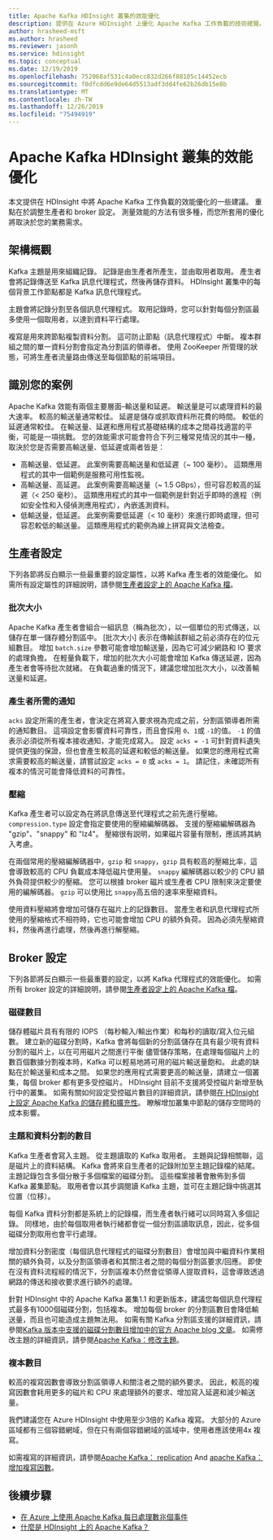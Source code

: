 ```yaml
---
title: Apache Kafka HDInsight 叢集的效能優化
description: 提供在 Azure HDInsight 上優化 Apache Kafka 工作負載的技術總覽。
author: hrasheed-msft
ms.author: hrasheed
ms.reviewer: jasonh
ms.service: hdinsight
ms.topic: conceptual
ms.date: 12/19/2019
ms.openlocfilehash: 752068af531c4a0ecc832d266f88105c14452ecb
ms.sourcegitcommit: f0dfcdd6e9de64d5513adf3dd4fe62b26db15e8b
ms.translationtype: MT
ms.contentlocale: zh-TW
ms.lasthandoff: 12/26/2019
ms.locfileid: "75494919"
---
```

# <a name="performance-optimization-for-apache-kafka-hdinsight-clusters"></a>Apache Kafka HDInsight 叢集的效能優化

本文提供在 HDInsight 中將 Apache Kafka 工作負載的效能優化的一些建議。 重點在於調整生產者和 broker 設定。 測量效能的方法有很多種，而您所套用的優化將取決於您的業務需求。

## <a name="architecture-overview"></a>架構概觀

Kafka 主題是用來組織記錄。 記錄是由生產者所產生，並由取用者取用。 產生者會將記錄傳送至 Kafka 訊息代理程式，然後再儲存資料。 HDInsight 叢集中的每個背景工作節點都是 Kafka 訊息代理程式。

主題會將記錄分割至各個訊息代理程式。 取用記錄時，您可以針對每個分割區最多使用一個取用者，以達到資料平行處理。

複寫是用來跨節點複製資料分割。 這可防止節點（訊息代理程式）中斷。 複本群組之間的單一資料分割會指定為分割區的領導者。 使用 ZooKeeper 所管理的狀態，可將生產者流量路由傳送至每個節點的前端項目。

## <a name="identify-your-scenario"></a>識別您的案例

Apache Kafka 效能有兩個主要層面–輸送量和延遲。 輸送量是可以處理資料的最大速率。 較高的輸送量通常較佳。 延遲是儲存或抓取資料所花費的時間。 較低的延遲通常較佳。 在輸送量、延遲和應用程式基礎結構的成本之間尋找適當的平衡，可能是一項挑戰。 您的效能需求可能會符合下列三種常見情況的其中一種，取決於您是否需要高輸送量、低延遲或兩者皆是：

* 高輸送量、低延遲。 此案例需要高輸送量和低延遲（~ 100 毫秒）。 這類應用程式的其中一個範例是服務可用性監視。
* 高輸送量、高延遲。 此案例需要高輸送量（~ 1.5 GBps），但可容忍較高的延遲（< 250 毫秒）。 這類應用程式的其中一個範例是針對近乎即時的進程（例如安全性和入侵偵測應用程式），內嵌遙測資料。
* 低輸送量，低延遲。 此案例需要低延遲（< 10 毫秒）來進行即時處理，但可容忍較低的輸送量。 這類應用程式的範例為線上拼寫與文法檢查。

## <a name="producer-configurations"></a>生產者設定

下列各節將反白顯示一些最重要的設定屬性，以將 Kafka 產生者的效能優化。 如需所有設定屬性的詳細說明，請參閱[生產者設定上的 Apache Kafka 檔](https://kafka.apache.org/documentation/#producerconfigs)。

### <a name="batch-size"></a>批次大小

Apache Kafka 產生者會組合一組訊息（稱為批次），以一個單位的形式傳送，以儲存在單一儲存體分割區中。 [批次大小] 表示在傳輸該群組之前必須存在的位元組數目。 增加 `batch.size` 參數可能會增加輸送量，因為它可減少網路和 IO 要求的處理負擔。 在輕量負載下，增加的批次大小可能會增加 Kafka 傳送延遲，因為產生者會等待批次就緒。 在負載過重的情況下，建議您增加批次大小，以改善輸送量和延遲。

### <a name="producer-required-acknowledgments"></a>產生者所需的通知

`acks` 設定所需的產生者，會決定在將寫入要求視為完成之前，分割區領導者所需的通知數目。 這項設定會影響資料可靠性，而且會採用 `0`、`1`或 `-1`的值。 `-1` 的值表示必須從所有複本接收通知，才能完成寫入。 設定 `acks = -1` 可針對資料遺失提供更強的保證，但也會產生較高的延遲和較低的輸送量。 如果您的應用程式需求需要較高的輸送量，請嘗試設定 `acks = 0` 或 `acks = 1`。 請記住，未確認所有複本的情況可能會降低資料的可靠性。

### <a name="compression"></a>壓縮

Kafka 產生者可以設定為在將訊息傳送至代理程式之前先進行壓縮。 `compression.type` 設定會指定要使用的壓縮編解碼器。 支援的壓縮編解碼器為 "gzip"、"snappy" 和 "lz4"。 壓縮很有説明，如果磁片容量有限制，應該將其納入考慮。

在兩個常用的壓縮編解碼器中，`gzip` 和 `snappy`，`gzip` 具有較高的壓縮比率，這會導致較高的 CPU 負載成本降低磁片使用量。 `snappy` 編解碼器以較少的 CPU 額外負荷提供較少的壓縮。 您可以根據 broker 磁片或生產者 CPU 限制來決定要使用的編解碼器。 `gzip` 可以使用比 `snappy`高五倍的速率來壓縮資料。

使用資料壓縮將會增加可儲存在磁片上的記錄數目。 當產生者和訊息代理程式所使用的壓縮格式不相符時，它也可能會增加 CPU 的額外負荷。 因為必須先壓縮資料，然後再進行處理，然後再進行解壓縮。

## <a name="broker-settings"></a>Broker 設定

下列各節將反白顯示一些最重要的設定，以將 Kafka 代理程式的效能優化。 如需所有 broker 設定的詳細說明，請參閱[生產者設定上的 Apache Kafka 檔](https://kafka.apache.org/documentation/#producerconfigs)。

### <a name="number-of-disks"></a>磁碟數目

儲存體磁片具有有限的 IOPS （每秒輸入/輸出作業）和每秒的讀取/寫入位元組數。 建立新的磁碟分割時，Kafka 會將每個新的分割區儲存在具有最少現有資料分割的磁片上，以在可用磁片之間進行平衡 儘管儲存策略，在處理每個磁片上的數百個數據分割複本時，Kafka 可以輕易地將可用的磁片輸送量飽和。 此處的缺點在於輸送量和成本之間。 如果您的應用程式需要更高的輸送量，請建立一個叢集，每個 broker 都有更多受控磁片。 HDInsight 目前不支援將受控磁片新增至執行中的叢集。 如需有關如何設定受控磁片數目的詳細資訊，請參閱[在 HDInsight 上設定 Apache Kafka 的儲存體和擴充性](apache-kafka-scalability.md)。 瞭解增加叢集中節點的儲存空間時的成本影響。

### <a name="number-of-topics-and-partitions"></a>主題和資料分割的數目

Kafka 生產者會寫入主題。 從主題讀取的 Kafka 取用者。 主題與記錄相關聯，這是磁片上的資料結構。 Kafka 會將來自生產者的記錄附加至主題記錄檔的結尾。 主題記錄包含多個分散于多個檔案的磁碟分割。 這些檔案接著會散佈到多個 Kafka 叢集節點。 取用者會以其步調閱讀 Kafka 主題，並可在主題記錄中挑選其位置（位移）。

每個 Kafka 資料分割都是系統上的記錄檔，而生產者執行緒可以同時寫入多個記錄。 同樣地，由於每個取用者執行緒都會從一個分割區讀取訊息，因此，從多個磁碟分割取用也會平行處理。

增加資料分割密度（每個訊息代理程式的磁碟分割數目）會增加與中繼資料作業相關的額外負荷，以及分割區領導者和其關注者之間的每個分割區要求/回應。 即使在沒有資料流程經的情況下，分割區複本仍然會從領導人提取資料，這會導致透過網路的傳送和接收要求進行額外的處理。

針對 HDInsight 中的 Apache Kafka 叢集1.1 和更新版本，建議您每個訊息代理程式最多有1000個磁碟分割，包括複本。 增加每個 broker 的分割區數目會降低輸送量，而且也可能造成主題無法用。 如需有關 Kafka 分割區支援的詳細資訊，請參閱[Kafka 版本中支援的磁碟分割數目增加中的官方 Apache blog 文章](https://blogs.apache.org/kafka/entry/apache-kafka-supports-more-partitions)。 如需修改主題的詳細資訊，請參閱[Apache Kafka：修改主題](https://kafka.apache.org/documentation/#basic_ops_modify_topic)。

### <a name="number-of-replicas"></a>複本數目

較高的複寫因數會導致分割區領導人和關注者之間的額外要求。 因此，較高的複寫因數會耗用更多的磁片和 CPU 來處理額外的要求、增加寫入延遲和減少輸送量。

我們建議您在 Azure HDInsight 中使用至少3倍的 Kafka 複寫。 大部分的 Azure 區域都有三個容錯網域，但在只有兩個容錯網域的區域中，使用者應該使用4x 複寫。

如需複寫的詳細資訊，請參閱[Apache Kafka： replication](https://kafka.apache.org/documentation/#replication) And [apache Kafka：增加複寫因數](https://kafka.apache.org/documentation/#basic_ops_increase_replication_factor)。

## <a name="next-steps"></a>後續步驟

* [在 Azure 上使用 Apache Kafka 每日處理數兆個事件](https://azure.microsoft.com/blog/processing-trillions-of-events-per-day-with-apache-kafka-on-azure/)
* [什麼是 HDInsight 上的 Apache Kafka？](apache-kafka-introduction.md)
